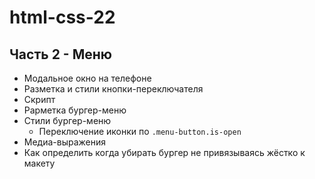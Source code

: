 # html-css-22

## Часть 2 - Меню

- Модальное окно на телефоне
- Разметка и стили кнопки-переключателя
- Скрипт
- Рарметка бургер-меню
- Стили бургер-меню
  - Переключение иконки по `.menu-button.is-open`
- Медиа-выражения
- Как определить когда убирать бургер не привязываясь жёстко к макету
